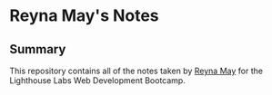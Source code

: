# Reyna May's Notes

## Summary

This repository contains all of the notes taken by [Reyna May](https://github.com/reynaroma) for the Lighthouse Labs Web Development Bootcamp.